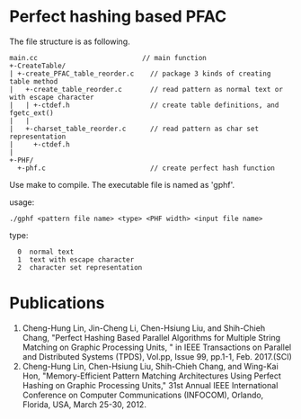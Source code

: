 # Perfect hashing based PFAC
The file structure is as following.
```
main.cc                          // main function
+-CreateTable/
| +-create_PFAC_table_reorder.c    // package 3 kinds of creating table method
|   +-create_table_reorder.c       // read pattern as normal text or with escape character
|   | +-ctdef.h                    // create table definitions, and fgetc_ext()
|   |
|   +-charset_table_reorder.c      // read pattern as char set representation
|     +-ctdef.h
|
+-PHF/
  +-phf.c                          // create perfect hash function
```
Use make to compile. The executable file is named as 'gphf'. 

usage:
```
./gphf <pattern file name> <type> <PHF width> <input file name>
```
type:
```
  0  normal text
  1  text with escape character
  2  character set representation
```
# Publications
1. Cheng-Hung Lin, Jin-Cheng Li, Chen-Hsiung Liu, and Shih-Chieh Chang, "Perfect Hashing Based Parallel Algorithms for Multiple String Matching on Graphic Processing Units, "  in IEEE Transactions on Parallel and Distributed Systems (TPDS), Vol.pp, Issue 99, pp.1-1, Feb. 2017.(SCI)
2. Cheng-Hung Lin, Chen-Hsiung Liu,  Shih-Chieh Chang, and Wing-Kai Hon, "Memory-Efficient Pattern Matching Architectures Using Perfect Hashing on Graphic Processing Units," 31st Annual IEEE International Conference on Computer Communications (INFOCOM), Orlando, Florida, USA, March 25-30, 2012.
